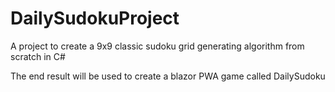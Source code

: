 # DailySudokuProject

A project to create a 9x9 classic sudoku grid generating algorithm from scratch in C#

The end result will be used to create a blazor PWA game called DailySudoku
